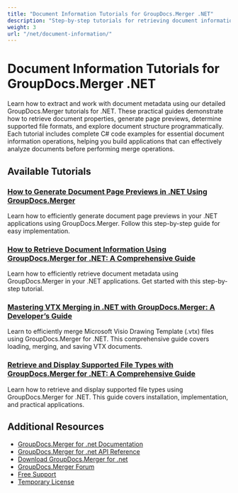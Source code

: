 ```yaml
---
title: "Document Information Tutorials for GroupDocs.Merger .NET"
description: "Step-by-step tutorials for retrieving document information, generating previews, and exploring supported file types with GroupDocs.Merger for .NET."
weight: 3
url: "/net/document-information/"
---
```


# Document Information Tutorials for GroupDocs.Merger .NET

Learn how to extract and work with document metadata using our detailed GroupDocs.Merger tutorials for .NET. These practical guides demonstrate how to retrieve document properties, generate page previews, determine supported file formats, and explore document structure programmatically. Each tutorial includes complete C# code examples for essential document information operations, helping you build applications that can effectively analyze documents before performing merge operations.

## Available Tutorials

### [How to Generate Document Page Previews in .NET Using GroupDocs.Merger](./generate-document-page-previews-groupdocs-merger-dotnet/)
Learn how to efficiently generate document page previews in your .NET applications using GroupDocs.Merger. Follow this step-by-step guide for easy implementation.

### [How to Retrieve Document Information Using GroupDocs.Merger for .NET&#58; A Comprehensive Guide](./retrieve-document-info-groupdocs-merger-dotnet/)
Learn how to efficiently retrieve document metadata using GroupDocs.Merger in your .NET applications. Get started with this step-by-step tutorial.

### [Mastering VTX Merging in .NET with GroupDocs.Merger&#58; A Developer’s Guide](./efficient-vtx-merging-net-groupdocs-merger/)
Learn to efficiently merge Microsoft Visio Drawing Template (.vtx) files using GroupDocs.Merger for .NET. This comprehensive guide covers loading, merging, and saving VTX documents.

### [Retrieve and Display Supported File Types with GroupDocs.Merger for .NET&#58; A Comprehensive Guide](./groupdocs-merger-net-supported-file-types/)
Learn how to retrieve and display supported file types using GroupDocs.Merger for .NET. This guide covers installation, implementation, and practical applications.

## Additional Resources

- [GroupDocs.Merger for .net Documentation](https://docs.groupdocs.com/merger/net/)
- [GroupDocs.Merger for .net API Reference](https://reference.groupdocs.com/merger/net/)
- [Download GroupDocs.Merger for .net](https://releases.groupdocs.com/merger/net/)
- [GroupDocs.Merger Forum](https://forum.groupdocs.com/c/merger)
- [Free Support](https://forum.groupdocs.com/)
- [Temporary License](https://purchase.groupdocs.com/temporary-license/)
